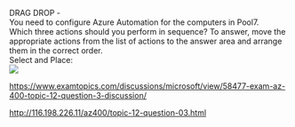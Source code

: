 DRAG DROP -<br/>You need to configure Azure Automation for the computers in Pool7.<br/>Which three actions should you perform in sequence? To answer, move the appropriate actions from the list of actions to the answer area and arrange them in the correct order.<br/>Select and Place:<br/><img src="https://www.examtopics.com/assets/media/exam-media/04257/0012900002.png" class="in-exam-image"/><br/><p><a href="https://www.examtopics.com/discussions/microsoft/view/58477-exam-az-400-topic-12-question-3-discussion/">https://www.examtopics.com/discussions/microsoft/view/58477-exam-az-400-topic-12-question-3-discussion/</a></p><p><a href="http://116.198.226.11/az400/topic-12-question-03.html">http://116.198.226.11/az400/topic-12-question-03.html</a></p><script src="https://giscus.app/client.js"                    data-repo="azsamples/az204"                    data-repo-id="R_kgDOMRXzDQ"                    data-category="General"                    data-category-id="DIC_kwDOMRXzDc4Cgi27"                    data-mapping="pathname"                    data-strict="1"                    data-reactions-enabled="0"                    data-emit-metadata="0"                    data-input-position="bottom"                    data-theme="preferred_color_scheme"                    data-lang="en"                    crossorigin="anonymous"                    async>                    </script>